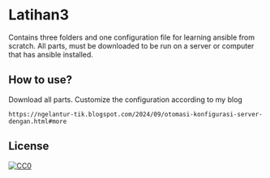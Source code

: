 # Latihan3

Contains three folders and one configuration file for learning ansible from scratch. All parts, must be downloaded to be run on a server or computer that has ansible installed.

## How to use?

Download all parts. Customize the configuration according to my blog
```
https://ngelantur-tik.blogspot.com/2024/09/otomasi-konfigurasi-server-dengan.html#more
```

## License

[![CC0](http://mirrors.creativecommons.org/presskit/buttons/88x31/svg/cc-zero.svg)](LICENSE)
